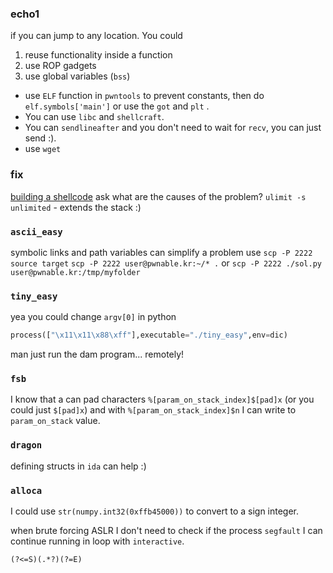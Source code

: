 
### echo1
if you can jump to any location. You could 
1. reuse functionality inside a function
2.  use ROP gadgets
3.  use global variables (`bss`)

* use `ELF` function in `pwntools` to prevent constants, then do `elf.symbols['main']` or use the `got` and `plt` .
* You can use `libc` and `shellcraft`. 
* You can `sendlineafter` and you don't need to wait for `recv`, you can just send :).
* use `wget`
### fix
[building a shellcode](https://bista.sites.dmi.unipg.it/didattica/sicurezza-pg/buffer-overrun/hacking-book/0x2a0-writing_shellcode.html)
ask what are the causes of the problem?
`ulimit -s unlimited` - extends the stack :) 

### `ascii_easy`
symbolic links and path variables can simplify a problem
use `scp -P 2222 source target` 
`scp -P 2222 user@pwnable.kr:~/* .` or 
`scp -P 2222 ./sol.py user@pwnable.kr:/tmp/myfolder`


### `tiny_easy`
yea you could change `argv[0]` in python
```python
process(["\x11\x11\x88\xff"],executable="./tiny_easy",env=dic)
```

man just run the dam program... remotely!

### `fsb`
I know that a can pad characters `%[param_on_stack_index]$[pad]x` (or you could just `$[pad]x`)
and with `%[param_on_stack_index]$n` I can write to `param_on_stack` value.


### `dragon`
defining structs in `ida` can help :) 

### `alloca`
I could use `str(numpy.int32(0xffb45000))` to convert to a sign integer.

when brute forcing ASLR I don't  need to check if the process `segfault` I can continue running in loop with `interactive`. 

```
(?<=S)(.*?)(?=E)
```